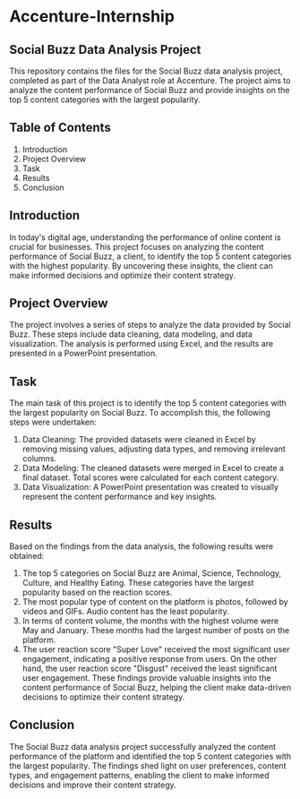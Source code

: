 # Accenture-Internship
## Social Buzz Data Analysis Project
This repository contains the files for the Social Buzz data analysis project, completed as part of the Data Analyst role at Accenture. The project aims to analyze the content performance of Social Buzz and provide insights on the top 5 content categories with the largest popularity.

## Table of Contents
1. Introduction
2. Project Overview
3. Task
4. Results
5. Conclusion

## Introduction
In today's digital age, understanding the performance of online content is crucial for businesses. This project focuses on analyzing the content performance of Social Buzz, a client, to identify the top 5 content categories with the highest popularity. By uncovering these insights, the client can make informed decisions and optimize their content strategy.

## Project Overview
The project involves a series of steps to analyze the data provided by Social Buzz. These steps include data cleaning, data modeling, and data visualization. The analysis is performed using Excel, and the results are presented in a PowerPoint presentation.

## Task
The main task of this project is to identify the top 5 content categories with the largest popularity on Social Buzz. To accomplish this, the following steps were undertaken:

1. Data Cleaning: The provided datasets were cleaned in Excel by removing missing values, adjusting data types, and removing irrelevant columns.
2. Data Modeling: The cleaned datasets were merged in Excel to create a final dataset. Total scores were calculated for each content category.
3. Data Visualization: A PowerPoint presentation was created to visually represent the content performance and key insights.

## Results
Based on the findings from the data analysis, the following results were obtained:
1. The top 5 categories on Social Buzz are Animal, Science, Technology, Culture, and Healthy Eating. These categories have the largest popularity based on the reaction scores.
2. The most popular type of content on the platform is photos, followed by videos and GIFs. Audio content has the least popularity.
3. In terms of content volume, the months with the highest volume were May and January. These months had the largest number of posts on the platform.
4. The user reaction score "Super Love" received the most significant user engagement, indicating a positive response from users. On the other hand, the user reaction score "Disgust" received the least significant user engagement.
These findings provide valuable insights into the content performance of Social Buzz, helping the client make data-driven decisions to optimize their content strategy.

## Conclusion
The Social Buzz data analysis project successfully analyzed the content performance of the platform and identified the top 5 content categories with the largest popularity. The findings shed light on user preferences, content types, and engagement patterns, enabling the client to make informed decisions and improve their content strategy.
